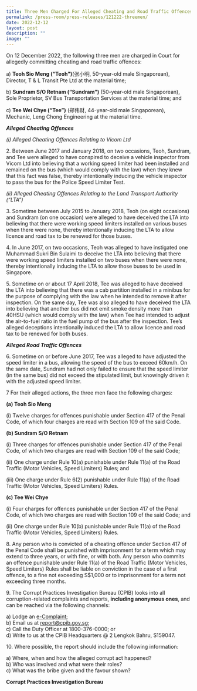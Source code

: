 ```yaml
---
title: Three Men Charged For Alleged Cheating and Road Traffic Offences
permalink: /press-room/press-releases/121222-threemen/
date: 2022-12-12
layout: post
description: ""
image: ""
---
```

On 12 December 2022, the following three men are charged in Court for allegedly committing cheating and road traffic offences:

a) **Teoh Sio Meng (“Teoh”)**(张小明, 50-year-old male Singaporean), Director, T & L Transit Pte Ltd at the material time;

b) **Sundram S/O Retnam (“Sundram”)** (50-year-old male Singaporean), Sole Proprietor, SV Bus Transportation Services at the material time; and

c) **Tee Wei Chye (“Tee”)** (郑伟财, 44-year-old male Singaporean), Mechanic, Leng Chong Engineering at the material time.

***Alleged Cheating Offences***

*(i) Alleged Cheating Offences Relating to Vicom Ltd*

2\. Between June 2017 and January 2018, on two occasions, Teoh, Sundram, and Tee were alleged to have conspired to deceive a vehicle inspector from Vicom Ltd into believing that a working speed limiter had been installed and remained on the bus (which would comply with the law) when they knew that this fact was false, thereby intentionally inducing the vehicle inspector to pass the bus for the Police Speed Limiter Test.

*(ii) Alleged Cheating Offences Relating to the Land Transport Authority (“LTA”)*

3\. Sometime between July 2015 to January 2018, Teoh (on eight occasions) and Sundram (on one occasion) were alleged to have deceived the LTA into believing that there were working speed limiters installed on various buses when there were none, thereby intentionally inducing the LTA to allow licence and road tax to be renewed for those buses.

4\. In June 2017, on two occasions, Teoh was alleged to have instigated one Muhammad Sukri Bin Sulaimi to deceive the LTA into believing that there were working speed limiters installed on two buses when there were none, thereby intentionally inducing the LTA to allow those buses to be used in Singapore.

5\. Sometime on or about 17 April 2018, Tee was alleged to have deceived the LTA into believing that there was a cab partition installed in a minibus for the purpose of complying with the law when he intended to remove it after inspection. On the same day, Tee was also alleged to have deceived the LTA into believing that another bus did not emit smoke density more than 40HSU (which would comply with the law) when Tee had intended to adjust the air-to-fuel ratio in the fuel pump of the bus after the inspection. Tee’s alleged deceptions intentionally induced the LTA to allow licence and road tax to be renewed for both buses.

***Alleged Road Traffic Offences***

6\. Sometime on or before June 2017, Tee was alleged to have adjusted the speed limiter in a bus, allowing the speed of the bus to exceed 60km/h. On the same date, Sundram had not only failed to ensure that the speed limiter (in the same bus) did not exceed the stipulated limit, but knowingly driven it with the adjusted speed limiter.

7 For their alleged actions, the three men face the following charges:

**(a) Teoh Sio Meng**

(i) Twelve charges for offences punishable under Section 417 of the Penal Code, of which four charges are read with Section 109 of the said Code.

**(b) Sundram S/O Retnam**

(i) Three charges for offences punishable under Section 417 of the Penal Code, of which two charges are read with Section 109 of the said Code;

(ii) One charge under Rule 10(a) punishable under Rule 11(a) of the Road Traffic (Motor Vehicles, Speed Limiters) Rules; and

(iii) One charge under Rule 6(2) punishable under Rule 11(a) of the Road Traffic (Motor Vehicles, Speed Limiters) Rules.

**(c) Tee Wei Chye**

(i) Four charges for offences punishable under Section 417 of the Penal Code, of which two charges are read with Section 109 of the said Code; and

(ii) One charge under Rule 10(b) punishable under Rule 11(a) of the Road Traffic (Motor Vehicles, Speed Limiters) Rules.

8\. Any person who is convicted of a cheating offence under Section 417 of the Penal Code shall be punished with imprisonment for a term which may extend to three years, or with fine, or with both. Any person who commits an offence punishable under Rule 11(a) of the Road Traffic (Motor Vehicles, Speed Limiters) Rules shall be liable on conviction in the case of a first offence, to a fine not exceeding S$1,000 or to imprisonment for a term not exceeding three months.

9\. The Corrupt Practices Investigation Bureau (CPIB) looks into all corruption-related
complaints and reports, **including anonymous ones**, and can be reached via the
following channels:

a) Lodge an [e-Complaint](/e-services/e-complaint-for-corrupt-conduct);<br>
b) Email us at <a class="spamspan" href="mailto:report@cpib.gov.sg">report@cpib.gov.sg</a>;<br />
c) Call the Duty Officer at 1800-376-0000; or<br />
d) Write to us at the CPIB Headquarters @ 2 Lengkok Bahru, S159047.

10\. Where possible, the report should include the following information:

a) Where, when and how the alleged corrupt act happened?<br />
b) Who was involved and what were their roles?<br />
c) What was the bribe given and the favour shown?

**Corrupt Practices Investigation Bureau**
